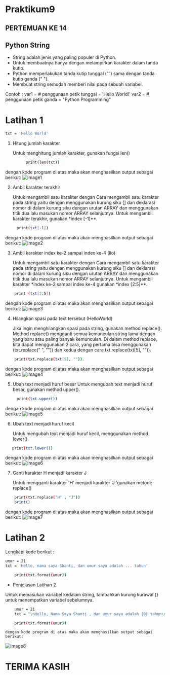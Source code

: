 # Praktikum9

## PERTEMUAN KE 14

## Python String

- String adalah jenis yang paling populer di Python.
- Untuk membuatnya hanya dengan melampirkan karakter dalam tanda kutip.
- Python memperlakukan tanda kutip tunggal (' ') sama dengan tanda kutip ganda (" ").
- Membuat string semudah memberi nilai pada sebuah variabel.

Contoh :
var1 =  # penggunaan petik tunggal = 'Hello World!' 
var2 =  # penggunaan petik ganda =  "Python Programming"
# Latihan 1

```bash
txt = 'Hello World'
```

1. Hitung jumlah karakter

    Untuk menghitung jumlah karakter, gunakan fungsi len()

```bash
         print(len(txt))
```

dengan kode program di atas maka akan menghasilkan output sebagai berikut:
![image1](Screenshot/ss1.png)


2. Ambil karakter terakhir

    Untuk mengambil satu karakter dengan Cara mengambil satu karakter pada string yaitu dengan menggunakan kurung siku [] dan deklarasi nomor di dalam kurung siku dengan urutan ARRAY dan menggunakan titik dua lalu masukan nomor ARRAY selanjutnya. Untuk mengambil karakter terakhir, gunakan *index [-1]**.

```bash
     print(txt[-1])
```

dengan kode program di atas maka akan menghasilkan output sebagai berikut:
![image2](Screenshot/ss2.png)
    
3. Ambil karakter index ke-2 sampai index ke-4 (llo)

    Untuk mengambil satu karakter dengan Cara mengambil satu karakter pada string yaitu dengan menggunakan kurung siku [] dan deklarasi nomor di dalam kurung siku dengan urutan ARRAY dan menggunakan titik dua lalu masukan nomor ARRAY selanjutnya. Untuk mengambil karakter *index ke-2 sampai index ke-4 gunakan *index [2:5]**.

```bash
    print (txt[2:5])
```

dengan kode program di atas maka akan menghasilkan output sebagai berikut:
![image3](Screenshot/ss3.png)

4. Hilangkan spasi pada text tersebut (HelloWorld)

    Jika ingin menghilangkan spasi pada string, gunakan method replace(). Method replace() mengganti semua kemunculan string lama dengan yang baru atau paling banyak kemunculan. Di dalam method replace, kita dapat menggunakan 2 cara, yang pertama bisa menggunakan 
    (txt.replace(" ", "")) dan kedua dengan cara txt.replace(txt[5], "")).

```bash
    print(txt.replace(txt[5], "")).
```

dengan kode program di atas maka akan menghasilkan output sebagai berikut:
![image4](Screenshot/ss4.png)


5. Ubah text menjadi huruf besar
    Untuk mengubah text menjadi huruf besar, gunakan method upper(). 

```bash
     print(txt.upper())
```

   dengan kode program di atas maka akan menghasilkan output sebagai berikut:
![image5](Screenshot/ss5.png)

6. Ubah text menjadi huruf kecil

    Untuk mengubah text menjadi huruf kecil, menggunakan method lower().


```bash 
   print(txt.lower()) 
   ```
            
 dengan kode program di atas maka akan menghasilkan output sebagai berikut:
![image6](Screenshot/ss6.png)

7. Ganti karakter H menjadi karakter J

    Untuk mengganti karakter 'H' menjadi karakter 'J 'gunakan metode replace()

```bash
    print(txt.replace("H" , "J"))
    print() 
```

dengan kode program di atas maka akan menghasilkan output sebagai berikut:
![image7](Screenshot/ss7.png)

# Latihan 2

Lengkapi kode berikut :
```bash
umur = 21
txt = 'Hello, nama saya Shanti, dan umur saya adalah ... tahun'
```

```bash
    print(txt.format(umur))
```

- Penjelasan Latihan 2

Untuk memasukan variabel kedalam string, tambahkan kurung kurawal {} untuk menempatkan variabel sebelumnya.

```bash
    umur = 21
    txt = "\nHello, Nama Saya Shanti , dan umur saya adalah {0} tahun\n"

    print(txt.format(umur))
```

    dengan kode program di atas maka akan menghasilkan output sebagai berikut:
![image8](Screenshot/ss8.png)

# TERIMA KASIH
